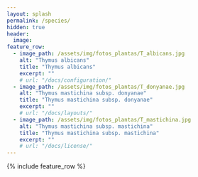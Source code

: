 ```yaml
---
layout: splash
permalink: /species/
hidden: true
header:
  image: 
feature_row:
  - image_path: /assets/img/fotos_plantas/T_albicans.jpg
    alt: "Thymus albicans"
    title: "Thymus albicans"
    excerpt: ""
    # url: "/docs/configuration/"
  - image_path: /assets/img/fotos_plantas/T_donyanae.jpg
    alt: "Thymus mastichina subsp. donyanae"
    title: "Thymus mastichina subsp. donyanae"
    excerpt: ""
    # url: "/docs/layouts/"
  - image_path: /assets/img/fotos_plantas/T_mastichina.jpg
    alt: "Thymus mastichina subsp. mastichina"
    title: "Thymus mastichina subsp. mastichina"
    excerpt: ""
    # url: "/docs/license/"
---
```


{% include feature_row %}